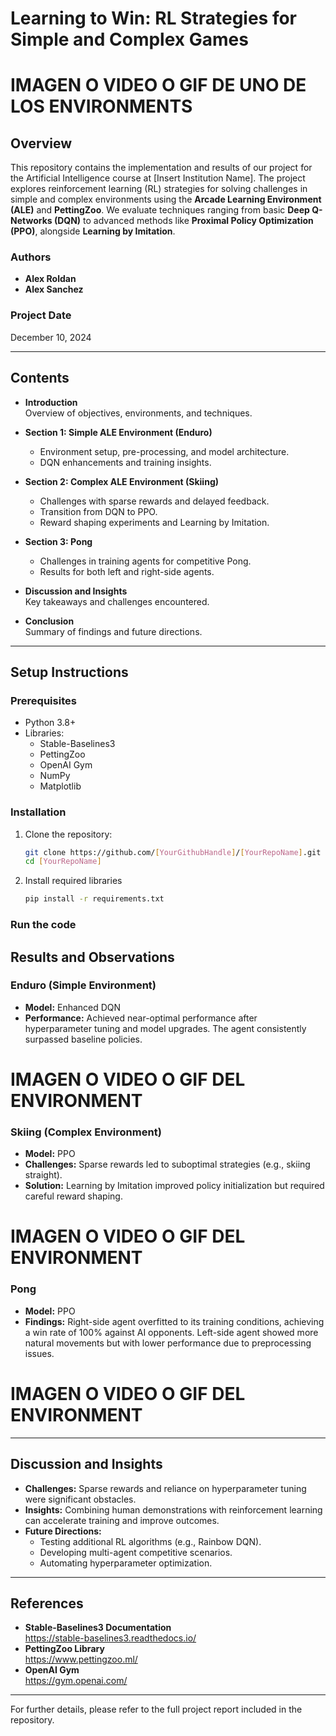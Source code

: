 # Learning to Win: RL Strategies for Simple and Complex Games
# IMAGEN O VIDEO O GIF DE UNO DE LOS ENVIRONMENTS
## Overview
This repository contains the implementation and results of our project for the Artificial Intelligence course at [Insert Institution Name]. The project explores reinforcement learning (RL) strategies for solving challenges in simple and complex environments using the **Arcade Learning Environment (ALE)** and **PettingZoo**. We evaluate techniques ranging from basic **Deep Q-Networks (DQN)** to advanced methods like **Proximal Policy Optimization (PPO)**, alongside **Learning by Imitation**.

### Authors
- **Alex Roldan**
- **Alex Sanchez** 

### Project Date
December 10, 2024

---

## Contents
- **Introduction**  
  Overview of objectives, environments, and techniques.
  
- **Section 1: Simple ALE Environment (Enduro)**  
  - Environment setup, pre-processing, and model architecture.  
  - DQN enhancements and training insights.  

- **Section 2: Complex ALE Environment (Skiing)**  
  - Challenges with sparse rewards and delayed feedback.  
  - Transition from DQN to PPO.  
  - Reward shaping experiments and Learning by Imitation.

- **Section 3: Pong**  
  - Challenges in training agents for competitive Pong.  
  - Results for both left and right-side agents.  

- **Discussion and Insights**  
  Key takeaways and challenges encountered.

- **Conclusion**  
  Summary of findings and future directions.

---
## Setup Instructions

### Prerequisites
- Python 3.8+
- Libraries:
  - Stable-Baselines3
  - PettingZoo
  - OpenAI Gym
  - NumPy
  - Matplotlib

### Installation
1. Clone the repository:
   ```bash
   git clone https://github.com/[YourGithubHandle]/[YourRepoName].git
   cd [YourRepoName]
   ```

2. Install required libraries
   ```bash
   pip install -r requirements.txt
   ```

### Run the code

## Results and Observations

### Enduro (Simple Environment)
- **Model:** Enhanced DQN
- **Performance:** Achieved near-optimal performance after hyperparameter tuning and model upgrades. The agent consistently surpassed baseline policies.
# IMAGEN O VIDEO O GIF DEL ENVIRONMENT
### Skiing (Complex Environment)
- **Model:** PPO
- **Challenges:** Sparse rewards led to suboptimal strategies (e.g., skiing straight).
- **Solution:** Learning by Imitation improved policy initialization but required careful reward shaping.
# IMAGEN O VIDEO O GIF DEL ENVIRONMENT
### Pong
- **Model:** PPO
- **Findings:** Right-side agent overfitted to its training conditions, achieving a win rate of 100% against AI opponents. Left-side agent showed more natural movements but with lower performance due to preprocessing issues.
# IMAGEN O VIDEO O GIF DEL ENVIRONMENT
---

## Discussion and Insights
- **Challenges:** Sparse rewards and reliance on hyperparameter tuning were significant obstacles.
- **Insights:** Combining human demonstrations with reinforcement learning can accelerate training and improve outcomes.
- **Future Directions:**
  - Testing additional RL algorithms (e.g., Rainbow DQN).  
  - Developing multi-agent competitive scenarios.  
  - Automating hyperparameter optimization.

---

## References
- **Stable-Baselines3 Documentation**  
  https://stable-baselines3.readthedocs.io/
- **PettingZoo Library**  
  https://www.pettingzoo.ml/
- **OpenAI Gym**  
  https://gym.openai.com/

---

For further details, please refer to the full project report included in the repository.
